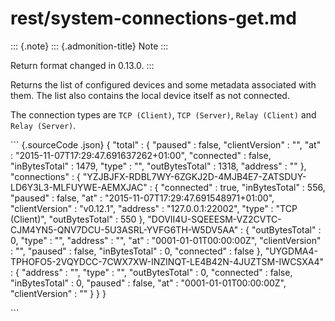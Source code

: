 # rest/system-connections-get.md

::: {.note} ::: {.admonition-title} Note :::

Return format changed in 0.13.0. :::

Returns the list of configured devices and some metadata associated with them. The list also contains the local device itself as not connected.

The connection types are `TCP (Client)`, `TCP (Server)`, `Relay (Client)` and `Relay (Server)`.

\`\`\` {.sourceCode .json} { "total" : { "paused" : false, "clientVersion" : "", "at" : "2015-11-07T17:29:47.691637262+01:00", "connected" : false, "inBytesTotal" : 1479, "type" : "", "outBytesTotal" : 1318, "address" : "" }, "connections" : { "YZJBJFX-RDBL7WY-6ZGKJ2D-4MJB4E7-ZATSDUY-LD6Y3L3-MLFUYWE-AEMXJAC" : { "connected" : true, "inBytesTotal" : 556, "paused" : false, "at" : "2015-11-07T17:29:47.691548971+01:00", "clientVersion" : "v0.12.1", "address" : "127.0.0.1:22002", "type" : "TCP \(Client\)", "outBytesTotal" : 550 }, "DOVII4U-SQEEESM-VZ2CVTC-CJM4YN5-QNV7DCU-5U3ASRL-YVFG6TH-W5DV5AA" : { "outBytesTotal" : 0, "type" : "", "address" : "", "at" : "0001-01-01T00:00:00Z", "clientVersion" : "", "paused" : false, "inBytesTotal" : 0, "connected" : false }, "UYGDMA4-TPHOFO5-2VQYDCC-7CWX7XW-INZINQT-LE4B42N-4JUZTSM-IWCSXA4" : { "address" : "", "type" : "", "outBytesTotal" : 0, "connected" : false, "inBytesTotal" : 0, "paused" : false, "at" : "0001-01-01T00:00:00Z", "clientVersion" : "" } } }

\`\`\`


